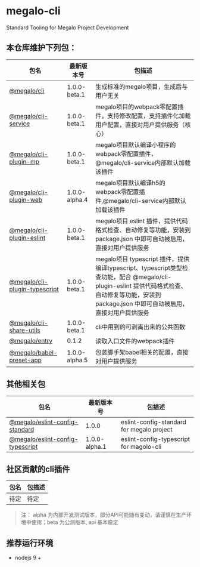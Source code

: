 # megalo-cli
Standard Tooling for Megalo Project Development

## 本仓库维护下列包：

| 包名 | 最新版本号 | 包描述
| ------ | ------ | ------ |
| [@megalo/cli](./packages/@megalo/cli) | 1.0.0-beta.1 | 生成标准的megalo项目，生成后与用户无关 |
| [@megalo/cli-service](./packages/@megalo/cli-service) | 1.0.0-beta.1 | megalo项目的webpack零配置插件，支持修改配置，支持插件化加载用户配置，直接对用户提供服务（核心）
| [@megalo/cli-plugin-mp](./packages/@megalo/cli-plugin-mp) | 1.0.0-beta.1 | megalo项目默认编译小程序的webpack零配置插件，@megalo/cli-service内部默认加载该插件
| [@megalo/cli-plugin-web](./packages/@megalo/cli-plugin-web) | 1.0.0-alpha.4 | megalo项目默认编译h5的webpack零配置插件,@megalo/cli-service内部默认加载该插件
| [@megalo/cli-plugin-eslint](./packages/@megalo/cli-plugin-eslint) | 1.0.0-beta.1 | megalo项目 eslint 插件，提供代码格式检查、自动修复等功能，安装到 package.json 中即可自动被启用，直接对用户提供服务
| [@megalo/cli-plugin-typescript](./packages/@megalo/cli-plugin-typescript) | 1.0.0-beta.1 | megalo项目 typescript 插件，提供编译typescript、typescript类型检查功能，配合 @megalo/cli-plugin-eslint 提供代码格式检查、自动修复等功能，安装到 package.json 中即可自动被启用，直接对用户提供服务
| [@megalo/cli-share-utils](./packages/@megalo/cli-share-utils) | 1.0.0-beta.1 | cli中用到的可剥离出来的公共函数
| [@megalo/entry](./packages/@megalo/entry) | 0.1.2 | 读取入口文件的webpack插件 |
| [@megalo/babel-preset-app](./packages/@megalo/babel-preset-app) | 1.0.0-alpha.5 | 包装脚手架babel相关的配置，直接对用户提供服务 |


## 其他相关包
| 包名 | 最新版本号 | 包描述
| ------ | ------ | ------ |
| [@megalo/eslint-config-standard](https://github.com/megalojs/eslint-config-standard) | 1.0.0 | eslint-config-standard for megalo project |
| [@megalo/eslint-config-typescript](https://github.com/megalojs/eslint-config-typescript) | 1.0.0-alpha.1 | eslint-config-typescript for magolo-cli |


## 社区贡献的cli插件
| 包名 | 包描述
| ------ | ------ |
| 待定 | 待定 |


> 注： alpha 为内部开发测试版本，部分API可能随有变动，请谨慎在生产环境中使用；beta 为公测版本, api 基本稳定

## 推荐运行环境
- nodejs 9 +
